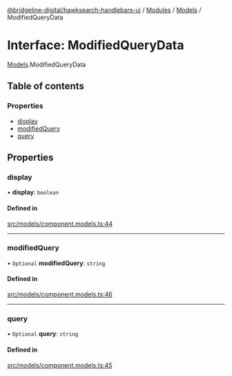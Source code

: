 [@bridgeline-digital/hawksearch-handlebars-ui](../README.md) / [Modules](../modules.md) / [Models](../modules/Models.md) / ModifiedQueryData

# Interface: ModifiedQueryData

[Models](../modules/Models.md).ModifiedQueryData

## Table of contents

### Properties

- [display](Models.ModifiedQueryData.md#display)
- [modifiedQuery](Models.ModifiedQueryData.md#modifiedquery)
- [query](Models.ModifiedQueryData.md#query)

## Properties

### display

• **display**: `boolean`

#### Defined in

[src/models/component.models.ts:44](https://bitbucket.org/bridgelinedigital/frontend-handlebars-ui/src/db3ebfe/src/models/component.models.ts#lines-44)

___

### modifiedQuery

• `Optional` **modifiedQuery**: `string`

#### Defined in

[src/models/component.models.ts:46](https://bitbucket.org/bridgelinedigital/frontend-handlebars-ui/src/db3ebfe/src/models/component.models.ts#lines-46)

___

### query

• `Optional` **query**: `string`

#### Defined in

[src/models/component.models.ts:45](https://bitbucket.org/bridgelinedigital/frontend-handlebars-ui/src/db3ebfe/src/models/component.models.ts#lines-45)
